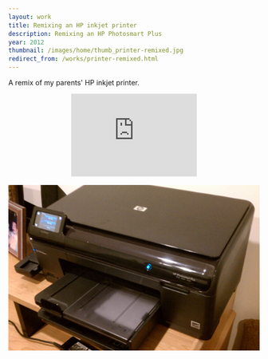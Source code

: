 ```yaml
---
layout: work
title: Remixing an HP inkjet printer
description: Remixing an HP Photosmart Plus
year: 2012
thumbnail: /images/home/thumb_printer-remixed.jpg
redirect_from: /works/printer-remixed.html
---
```


A remix of my parents' HP inkjet printer.

<center>
<p>
<iframe width="50%" height="166" scrolling="no" frameborder="no" src="http://w.soundcloud.com/player/?url=http%3A%2F%2Fapi.soundcloud.com%2Ftracks%2F12150276&amp;auto_play=false&amp;show_artwork=true&amp;color=23521d"></iframe>
</p>
<p>
<img src="/images/misc/printer.jpg" />
</p>
</center>
